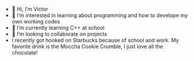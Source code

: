 - 👋 Hi, I’m Victor
- 👀 I’m interested in learning about programming and how to develope my own working codes
- 🌱 I’m currently learning C++ at school
- 💞️ I’m looking to collaborate on projects
- I recently got hooked on Starbucks because of school and work. My favorite drink is the Moccha Cookie Crumble, I just love all the chocolate!

<!---
Jiinku/Jiinku is a ✨ special ✨ repository because its `README.md` (this file) appears on your GitHub profile.
You can click the Preview link to take a look at your changes.
--->
